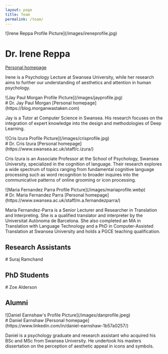 ```yaml
---
layout: page
title: Team
permalink: /team/
---
```


<div class="profiles">

<div class="perso" markdown="1">
<div class="profile" markdown="1">
![Irene Reppa Profile Picture](/images/ireneprofile.jpg)
</div>

# Dr. Irene Reppa
[Personal homepage](https://irenereppa.co.uk)

Irene is a Psychology Lecture at Swansea University, while her research aims to further our understanding of aesthetics and attention in human psychology.
</div>

<div class="perso" markdown="1">
<div class="profile" markdown="1">
![Jay Paul Morgan Profile Picture](/images/jayprofile.jpg)
</div>
# Dr. Jay Paul Morgan
[Personal homepage](https://blog.morganwastaken.com)

Jay is a Tutor at Computer Science in Swansea. His research focuses on the integration of expert knowledge into the design and methodologies of Deep Learning.
</div>

<div class="perso" markdown="1">
<div class="profile" markdown="1">
![Cris Izura Profile Picture](/images/crisprofile.jpg)
</div>
# Dr. Cris Izura
[Personal homepage](https://www.swansea.ac.uk/staff/c.izura/)

Cris Izura is an Associate Professor at the School of Psychology, Swansea University, specialized in the cognition of language. Their research explores a wide spectrum of topics ranging from fundamental cognitive language processing such as word recognition to broader inquires into the communicative patterns of online grooming or icon processing.
</div>

<div class="perso" markdown="1">
<div class="profile" markdown="1">
![Maria Fernandez Parra Profile Picture](/images/mariaprofile.webp)
</div>
# Dr. Maria Fernandez Parra
[Personal homepage](https://www.swansea.ac.uk/staff/m.a.fernandezparra/)

Maria Fernandez-Parra is a Senior Lecturer and Researcher in
Translation and Interpreting. She is a qualified translator and
interpreter by the Universitat Autònoma de Barcelona. She also
completed an MA in Translation with Language Technology and a PhD in
Computer-Assisted Translation at Swansea University and holds a PGCE
teaching qualification.
</div>

</div>

<div style="float:none;clear:both"></div>

## Research Assistants


<div class="profiles">


<div class="perso" markdown="1">
# Suraj Ramchand
</div>

</div>

## PhD Students

<div class="profiles">
<div class="perso" markdown="1">
# Zoe Alderson
</div>
</div>

## Alumni

<div class="profiles">

<div class="perso" markdown="1">
<div class="profile" markdown="1">
![Daniel Earnshaw's Profile Picture](/images/danprofile.jpeg)
</div>
# Daniel Earnshaw
[Personal homepage](https://www.linkedin.com/in/daniel-earnshaw-1b57a0257/)

Daniel is a psychology graduate and research assistant who acquired
his BSc and MSc from Swansea University. He undertook his masters
dissertation on the perception of aesthetic appeal in icons and
symbols.

</div>

</div>